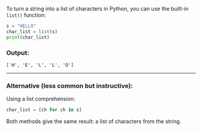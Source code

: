 To turn a string into a list of characters in Python, you can use the built-in `list()` function:

```python
s = "HELLO"
char_list = list(s)
print(char_list)
```

### Output:

```
['H', 'E', 'L', 'L', 'O']
```

---

### Alternative (less common but instructive):

Using a list comprehension:

```python
char_list = [ch for ch in s]
```

Both methods give the same result: a list of characters from the string.
